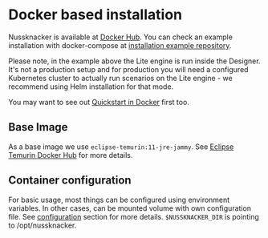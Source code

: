 # Docker based installation

Nussknacker is available at [Docker Hub](https://hub.docker.com/r/touk/nussknacker/).
You can check an example installation
with docker-compose at [installation example repository](https://github.com/TouK/nussknacker-installation-example/). 

Please note, in the example above the Lite engine is run inside the Designer. It's not a production setup and for production 
you will need a configured Kubernetes cluster to actually run scenarios on the Lite engine - we recommend using Helm installation for that mode.

You may want to see out [Quickstart in Docker](/quickstart/docker) first too.

## Base Image

As a base image we use `eclipse-temurin:11-jre-jammy`. See [Eclipse Temurin Docker Hub](https://hub.docker.com/_/eclipse-temurin) for more
details.

## Container configuration

For basic usage, most things can be configured using environment variables. In other cases, can be mounted volume with
own configuration file. See [configuration](../configuration/Common.md#environment-variables) section for more details. `$NUSSKNACKER_DIR` is pointing to /opt/nussknacker.

